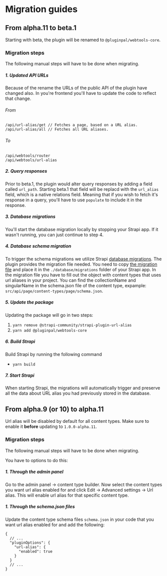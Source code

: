 
<h1>Migration guides</h1>

## From alpha.11 to beta.1

Starting with beta, the plugin will be renamed to `@pluginpal/webtools-core`.

### Migration steps

The following manual steps will have to be done when migrating.

##### 1. Updated API URLs

Because of the rename the URLs of the public API of the plugin have changed also.
In you're frontend you'll have to update the code to reflect that change.

###### From
```
/api/url-alias/get // Fetches a page, based on a URL alias.
/api/url-alias/all // Fetches all URL aliases.
```

###### To
```
/api/webtools/router
/api/webtools/url-alias
```

##### 2. Query responses

Prior to beta.1, the plugin would alter query responses by adding a field called `url_path`. Starting beta.1 that field will be replacd with the `url_alias` field, which is a native relations field. Meaning that if you wish to fetch it's response in a query, you'll have to use `populate` to include it in the response.

##### 3. Database migrations

You'll start the database migration locally by stopping your Strapi app. If it wasn't running, you can just continue to step 4.

##### 4. Database schema migration

To trigger the schema migrations we utilize Strapi [database migrations](https://docs.strapi.io/dev-docs/database-migrations). The plugin provides the migration file needed. You need to copy [the migration file](https://github.com/pluginpal/strapi-webtools/blob/master/migrations/2023.06.12T00.00.00.url-alias-to-webtools.js) and place it in the `./database/migrations` folder of your Strapi app.
In the migration file you have to fill out the object with content types that uses url aliases in your project. You can find the collectionName and singularName in the schema.json file of the content type, expample: `src/api/page/content-types/page/schema.json`.

##### 5. Update the package

Updating the package will go in two steps:

1. `yarn remove @strapi-community/strapi-plugin-url-alias`
2. `yarn add @pluginpal/webtools-core`

##### 6. Build Strapi

Build Strapi by running the following command

- `yarn build`

##### 7. Start Strapi

When starting Strapi, the migrations will automatically trigger and preserve all the data about URL alias you had previously stored in the database.

## From alpha.9 (or 10) to alpha.11

Url alias will be disabled by default for all content types. Make sure to enable it **before** updating to `1.0.0-alpha.11`. 

### Migration steps

The following manual steps will have to be done when migrating.

You have to options to do this:

##### 1. Through the admin panel

Go to the admin panel -> content type builder. Now select the content types you want url alias enabled for and click Edit -> Advanced settings -> Url alias. This will enable url alias for that specific content type.

##### 1. Through the schema.json files

Update the content type schema files `schema.json` in your code that you want url alias enabled for and add the following:

```jsonc
{
  // ...
  "pluginOptions": {
    "url-alias": {
      "enabled": true
    }
  }
  // ...
}
```
